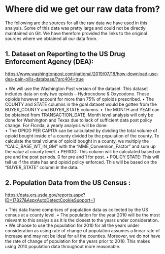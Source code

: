 # Where did we get our raw data from?

The following are the sources for all the raw data we have used in this analysis. Some of this data was pretty large and could not be directly maintained on Git. We have therefore provided the links to the original sources where we obtained all our data from.

## 1.	Dataset on Reporting to the US Drug Enforcement Agency (DEA):

https://www.washingtonpost.com/national/2019/07/18/how-download-use-dea-pain-pills-database/?arc404=true

•	We will use the Washington Post version of the dataset. This dataset includes data on only two opioids – Hydrocodone & Oxycodone. These opioids however account for more than 75% of opioids prescribed. 
•	The COUNTY and STATE columns in the goal dataset would be gotten from the BUYER_COUNTY and BUYER_STATE columns. 
•	The MONTH and YEAR can be obtained from TRANSACTION_DATE. Month level analysis will only be done for Washington and Texas due to lack of sufficient data post policy change. For Florida, a yearly analysis will be done.  
•	The OPIOD PER CAPITA can be calculated by dividing the total volume of opioid bought inside of a county divided by the population of the county. To calculate the total volume of opioid bought in a county, we multiply the “CALC_BASE_WT_IN_GM” with the “MME_Conversion_Factor” and sum up the value at county level.
•	PERIOD: This column will be calculated based on pre and the post periods. 0 for pre and 1 for post. 
•	POLICY STATE: This will tell us if the state has and opioid policy enforced. This will be based on the “BUYER_STATE” column in the data. 

## 2.	Population Data from the US Census :

https://data.ers.usda.gov/reports.aspx?ID=17827&AspxAutoDetectCookieSupport=1

•	This data frame comprises of population data as collected by the US census at a county level. 
•	The population for the year 2010 will be the most relevant to this analysis as it is the closest to the years under consideration. 
•	We choose to use the population for 2010 for all the years under consideration as using rate of change of population assumes a linear rate of increase and may not be ideal for all the counties. Moreover, we do not have the rate of change of population for the years prior to 2010. This makes using 2010 population data throughout more reasonable. 
